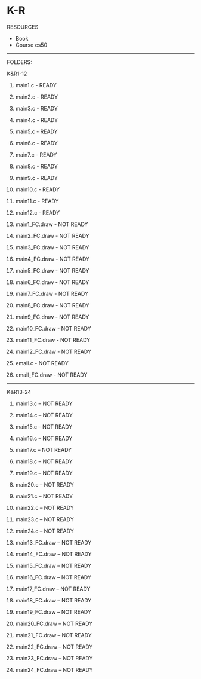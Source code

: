 # K-R
RESOURCES
- Book
- Course cs50
  
-------------------------------------------------------------------------------------------------------------------------------------------------------------------------------------------------------------------------------

FOLDERS:

K&R1-12
  1. main1.c - READY
  2. main2.c - READY
  3. main3.c - READY
  4. main4.c - READY
  5. main5.c - READY
  6. main6.c - READY
  7. main7.c - READY
  8. main8.c - READY
  9. main9.c - READY
  10. main10.c - READY
  11. main11.c - READY
  12. main12.c - READY
  
  13. main1_FC.draw - NOT READY
  14. main2_FC.draw - NOT READY
  15. main3_FC.draw - NOT READY
  16. main4_FC.draw - NOT READY
  17. main5_FC.draw - NOT READY
  18. main6_FC.draw - NOT READY
  19. main7_FC.draw - NOT READY
  20. main8_FC.draw - NOT READY
  21. main9_FC.draw - NOT READY
  22. main10_FC.draw - NOT READY
  23. main11_FC.draw - NOT READY
  24. main12_FC.draw - NOT READY
  25. email.c - NOT READY
  26. email_FC.draw - NOT READY
-------------------------------------------------------------------------------------------------------------------------------------------------------------------------------------------------------------------------------
K&R13-24
  1. main13.c – NOT READY
  2. main14.c – NOT READY
  3. main15.c – NOT READY
  4. main16.c – NOT READY
  5. main17.c – NOT READY
  6. main18.c – NOT READY
  7. main19.c – NOT READY
  8. main20.c – NOT READY
  9. main21.c – NOT READY
  10. main22.c – NOT READY
  11. main23.c – NOT READY
  12. main24.c – NOT READY
      
  13. main13_FC.draw – NOT READY
  14. main14_FC.draw – NOT READY
  15. main15_FC.draw – NOT READY
  16. main16_FC.draw – NOT READY
  17. main17_FC.draw – NOT READY
  18. main18_FC.draw – NOT READY
  19. main19_FC.draw – NOT READY
  20. main20_FC.draw – NOT READY
  21. main21_FC.draw – NOT READY
  22. main22_FC.draw – NOT READY
  23. main23_FC.draw – NOT READY
  24. main24_FC.draw – NOT READY
